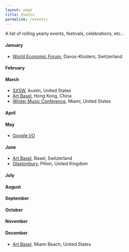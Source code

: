 ```yaml
---
layout: page
title: Events
permalink: /events/
---
```


A list of rolling yearly events, festivals, celebrations, etc...

#### January

- [World Economic Forum](https://www.weforum.org/), Davos-Klosters, Switzerland

#### February

#### March

- [SXSW](https://www.sxsw.com/), Austin, United States
- [Art Basel](https://www.artbasel.com/hong-kong), Hong Kong, China
- [Winter Music Conference](http://www.wintermusicconference.com), Miami, United States

#### April

#### May

- [Google I/O](https://events.google.com/io/)

#### June

- [Art Basel](https://www.artbasel.com/basel), Basel, Switzerland
- [Glastonbury](http://www.glastonburyfestivals.co.uk/), Pilton, United Kingdom

#### July

#### August

#### September

#### October

#### November

#### December

- [Art Basel](https://www.artbasel.com/miami-beach), Miami Beach, United States